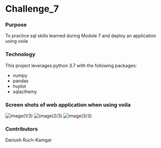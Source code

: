# Challenge_7
### Purpose
To practice sql skills learned during Module 7 and deploy an application using voila

### Technology
This project leverages python 3.7 with the following packages:
- numpy
- pandas
- hvplot
- sqlaclhemy

### Screen shots of web application when using voila
![image(1/3)](/Users/Dariush/Desktop/Voila_Screenshot1.png)
![image(2/3)](/Users/Dariush/Desktop/Voila_Screenshot2.png)
![image(3/3)](/Users/Dariush/Desktop/Voila_Screenshot3.png)


### Contributors
Dariush Ruch-Kamgar